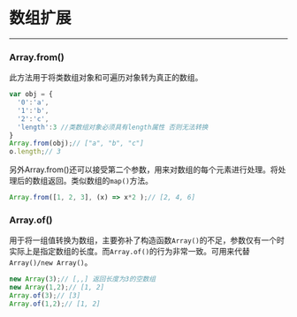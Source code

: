 ﻿# 数组扩展


---

### Array.from()
此方法用于将类数组对象和可遍历对象转为真正的数组。
```javascript
var obj = {
  '0':'a',
  '1':'b',
  '2':'c',
  'length':3 //类数组对象必须具有length属性 否则无法转换
}
Array.from(obj);// ["a", "b", "c"]
o.length;// 3
```
另外Array.from()还可以接受第二个参数，用来对数组的每个元素进行处理。将处理后的数组返回。类似数组的`map()`方法。
```javascript
Array.from([1, 2, 3], (x) => x*2 );// [2, 4, 6]
```
### Array.of()
用于将一组值转换为数组，主要弥补了构造函数`Array()`的不足，参数仅有一个时实际上是指定数组的长度。而`Array.of()`的行为非常一致。可用来代替`Array()/new Array()`。
```javascript
new Array(3);// [,,] 返回长度为3的空数组
new Array(1,2);// [1, 2]
Array.of(3);// [3]
Array.of(1,2);// [1, 2]
```